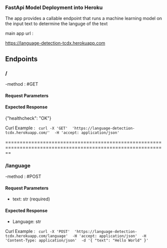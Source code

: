 ### FastApi Model Deployment into Heroku 
The app provides a callable endpoint that runs a machine learning model on the input text to determine the languge of the text


main app url : 

https://language-detection-tcdx.herokuapp.com


## Endpoints

### /
-method : #GET


#### Request Parameters

#### Expected Response
{"healthcheck": "OK"}

Curl Example : 
``` curl -X 'GET'  'https://language-detection-tcdx.herokuapp.com/'  -H 'accept: application/json'``` 


==============================================================================================================


### /language

-method : #POST

#### Request Parameters
- text: str (required)

#### Expected Response
- Language: str

Curl Example : 
``` curl -X 'POST'  'https://language-detection-tcdx.herokuapp.com/language'  -H 'accept: application/json'  -H 'Content-Type: application/json'  -d '{ "text": "Hello World" }'``` 
